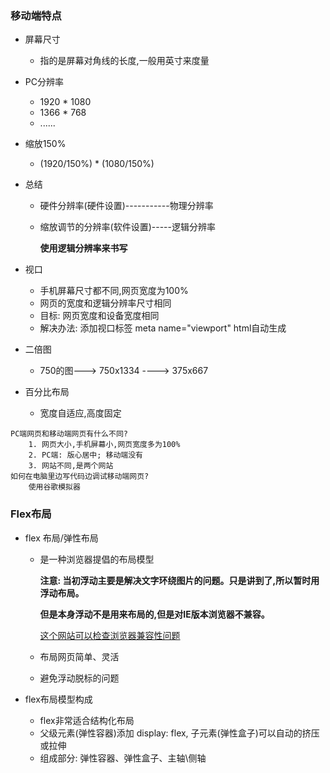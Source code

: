 ### 移动端特点
+ 屏幕尺寸
    + 指的是屏幕对角线的长度,一般用英寸来度量

+ PC分辨率
    + 1920 * 1080
    + 1366 * 768
    + ......

+ 缩放150%
    + (1920/150%) * (1080/150%)
+ 总结
    + 硬件分辨率(硬件设置)-----------物理分辨率
    + 缩放调节的分辨率(软件设置)-----逻辑分辨率
        
        **使用逻辑分辨率来书写**

+ 视口
    + 手机屏幕尺寸都不同,网页宽度为100%
    + 网页的宽度和逻辑分辨率尺寸相同
    + 目标: 网页宽度和设备宽度相同
    + 解决办法: 添加视口标签 meta name="viewport" html自动生成

+ 二倍图
    + 750的图---> 750x1334 ----> 375x667

+ 百分比布局
    + 宽度自适应,高度固定

```
PC端网页和移动端网页有什么不同?
    1. 网页大小,手机屏幕小,网页宽度多为100%
    2. PC端: 版心居中; 移动端没有
    3. 网站不同,是两个网站
如何在电脑里边写代码边调试移动端网页?
    使用谷歌模拟器
```
### Flex布局
+ flex 布局/弹性布局
    + 是一种浏览器提倡的布局模型

        **注意: 当初浮动主要是解决文字环绕图片的问题。只是讲到了,所以暂时用浮动布局。**

        **但是本身浮动不是用来布局的,但是对IE版本浏览器不兼容。**

        [这个网站可以检查浏览器兼容性问题](www.caniuse.com)
    + 布局网页简单、灵活
    + 避免浮动脱标的问题

+ flex布局模型构成
    + flex非常适合结构化布局
    + 父级元素(弹性容器)添加 display: flex, 子元素(弹性盒子)可以自动的挤压或拉伸
    + 组成部分: 弹性容器、弹性盒子、主轴\侧轴